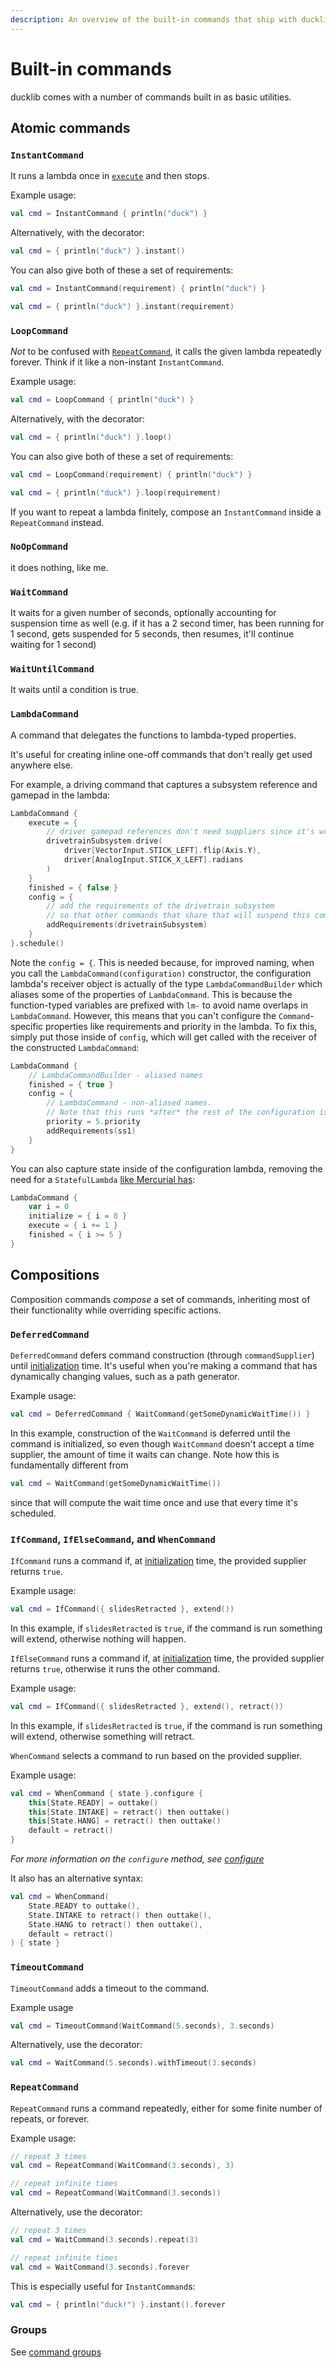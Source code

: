 ```yaml
---
description: An overview of the built-in commands that ship with ducklib, with usage examples
---
```

# Built-in commands

ducklib comes with a number of commands built in as basic utilities.

## Atomic commands

### `InstantCommand`

It runs a lambda once in [`execute`](/commands/index.md#execute) and then stops.

Example usage:

```kotlin
val cmd = InstantCommand { println("duck") }
```

Alternatively, with the decorator:

```kotlin
val cmd = { println("duck") }.instant()
```

You can also give both of these a set of requirements:

```kotlin
val cmd = InstantCommand(requirement) { println("duck") }
```

```kotlin
val cmd = { println("duck") }.instant(requirement)
```

### `LoopCommand`

*Not* to be confused with [`RepeatCommand`](#repeatcommand),
it calls the given lambda repeatedly forever.
Think if it like a non-instant `InstantCommand`.

Example usage:

```kotlin
val cmd = LoopCommand { println("duck") }
```

Alternatively, with the decorator:

```kotlin
val cmd = { println("duck") }.loop()
```

You can also give both of these a set of requirements:

```kotlin
val cmd = LoopCommand(requirement) { println("duck") }
```

```kotlin
val cmd = { println("duck") }.loop(requirement)
```

If you want to repeat a lambda finitely, compose an `InstantCommand` inside a `RepeatCommand` instead.

### `NoOpCommand`

it does nothing, like me.

### `WaitCommand`

It waits for a given number of seconds,
optionally accounting for suspension time as well
(e.g. if it has a 2 second timer,
has been running for 1 second,
gets suspended for 5 seconds,
then resumes,
it'll continue waiting for 1 second)

### `WaitUntilCommand`

It waits until a condition is true.

### `LambdaCommand`

A command that delegates the functions to lambda-typed properties.

It's useful for creating inline one-off commands that don't really get used anywhere else.

For example, a driving command that captures a subsystem reference and gamepad in the lambda:

```kotlin
LambdaCommand {
    execute = {
        // driver gamepad references don't need suppliers since it's wrapped in a lambda
        drivetrainSubsystem.drive(
            driver[VectorInput.STICK_LEFT].flip(Axis.Y),
            driver[AnalogInput.STICK_X_LEFT].radians
        )
    }
    finished = { false }
    config = {
        // add the requirements of the drivetrain subsystem
        // so that other commands that share that will suspend this command
        addRequirements(drivetrainSubsystem)
    }
}.schedule()
```

Note the `config = {`.
This is needed because,
for improved naming,
when you call the `LambdaCommand(configuration)` constructor,
the configuration lambda's receiver object is actually of the type `LambdaCommandBuilder` which aliases some of the properties of `LambdaCommand`.
This is because the function-typed variables are prefixed with `lm-` to avoid name overlaps in `LambdaCommand`.
However, this means that you can't configure the `Command`-specific properties like requirements and priority in the lambda.
To fix this, simply put those inside of `config`,
which will get called with the receiver of the constructed `LambdaCommand`:

```kotlin
LambdaCommand {
    // LambdaCommandBuilder - aliased names
    finished = { true }
    config = {
        // LambdaCommand - non-aliased names.
        // Note that this runs *after* the rest of the configuration is copied over.
        priority = 5.priority
        addRequirements(ss1)
    }
}
```

You can also capture state inside of the configuration lambda,
removing the need for a `StatefulLambda` [like Mercurial has](https://docs.dairy.foundation/Mercurial/commands/lambda):

```kotlin
LambdaCommand {
    var i = 0
    initialize = { i = 0 }
    execute = { i += 1 }
    finished = { i >= 5 }
}
```

## Compositions
Composition commands *compose* a set of commands,
inheriting most of their functionality while overriding specific actions.

### `DeferredCommand`
`DeferredCommand` defers command construction (through `commandSupplier`) until [initialization](/commands/index.md#initialize) time.
It's useful when you're making a command that has dynamically changing values,
such as a path generator.

Example usage:
```kotlin
val cmd = DeferredCommand { WaitCommand(getSomeDynamicWaitTime()) }
```
In this example,
construction of the `WaitCommand` is deferred until the command is initialized,
so even though `WaitCommand` doesn't accept a time supplier,
the amount of time it waits can change.
Note how this is fundamentally different from
```kotlin
val cmd = WaitCommand(getSomeDynamicWaitTime())
```
since that will compute the wait time once and use that every time it's scheduled.

### `IfCommand`, `IfElseCommand`, and `WhenCommand`
`IfCommand` runs a command if,
at [initialization](/commands/index.md#initialize) time,
the provided supplier returns `true`.

Example usage:
```kotlin
val cmd = IfCommand({ slidesRetracted }, extend())
```
In this example,
if `slidesRetracted` is `true`,
if the command is run something will extend,
otherwise nothing will happen.

`IfElseCommand` runs a command if,
at [initialization](/commands/index.md#initialize) time,
the provided supplier returns `true`,
otherwise it runs the other command.

Example usage:
```kotlin
val cmd = IfCommand({ slidesRetracted }, extend(), retract())
```
In this example,
if `slidesRetracted` is `true`,
if the command is run something will extend,
otherwise something will retract.

`WhenCommand` selects a command to run based on the provided supplier.

Example usage:
```kotlin
val cmd = WhenCommand { state }.configure {
    this[State.READY] = outtake()
    this[State.INTAKE] = retract() then outtake()
    this[State.HANG] = retract() then outtake()
    default = retract()
}
```
*For more information on the `configure` method, see [configure](/commands/index.md#configuration)*

It also has an alternative syntax:

```kotlin
val cmd = WhenCommand(
    State.READY to outtake(),
    State.INTAKE to retract() then outtake(),
    State.HANG to retract() then outtake(),
    default = retract()
) { state }
```

### `TimeoutCommand`

`TimeoutCommand` adds a timeout to the command.

Example usage

```kotlin
val cmd = TimeoutCommand(WaitCommand(5.seconds), 3.seconds)
```

Alternatively, use the decorator:

```kotlin
val cmd = WaitCommand(5.seconds).withTimeout(3.seconds)
```

### `RepeatCommand`

`RepeatCommand` runs a command repeatedly,
either for some finite number of repeats,
or forever.

Example usage:

```kotlin
// repeat 3 times
val cmd = RepeatCommand(WaitCommand(3.seconds), 3)
```

```kotlin
// repeat infinite times
val cmd = RepeatCommand(WaitCommand(3.seconds))
```

Alternatively, use the decorator:

```kotlin
// repeat 3 times
val cmd = WaitCommand(3.seconds).repeat(3)
```

```kotlin
// repeat infinite times
val cmd = WaitCommand(3.seconds).forever
```

This is especially useful for `InstantCommand`s:

```kotlin
val cmd = { println("duck!") }.instant().forever
```

### Groups
See [command groups](groups.md)

